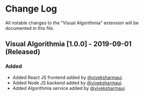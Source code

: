 # Change Log

All notable changes to the "Visual Algorithmia" extension will be documented in this file.

## Visual Algorithmia [1.0.0] - 2019-09-01 (Released) 
### Added
- Added React JS frontend added by [@viveksharmaui](https://github.com/viveksharmaui).
- Added Node JS backend added by [@viveksharmaui](https://github.com/viveksharmaui).
- Added Algorithmia service added by [@viveksharmaui](https://github.com/viveksharmaui).

